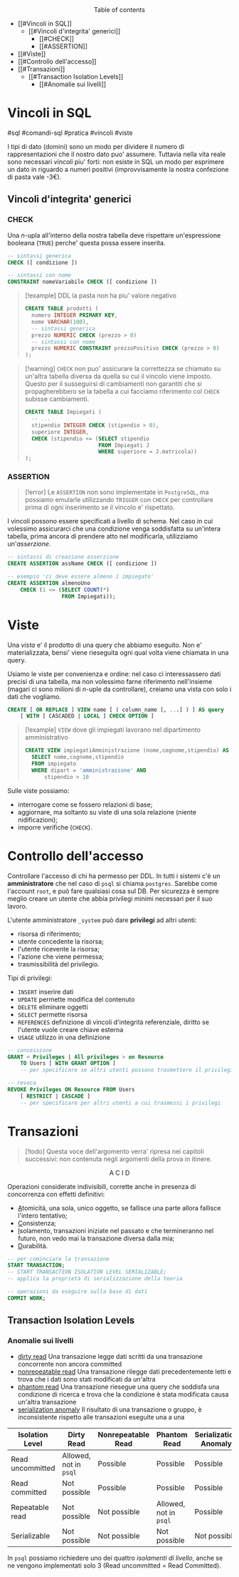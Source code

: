 <center>Table of contents</center>

- [[#Vincoli in SQL]]
	- [[#Vincoli d'integrita' generici]]
		- [[#CHECK]]
		- [[#ASSERTION]]
- [[#Viste]]
- [[#Controllo dell'accesso]]
- [[#Transazioni]]
	- [[#Transaction Isolation Levels]]
		- [[#Anomalie sui livelli]]

# Vincoli in SQL
#sql #comandi-sql #pratica #vincoli #viste 

I tipi di dato (domini) sono un modo per dividere il numero di rappresentazioni che il nostro dato puo' assumere. Tuttavia nella vita reale sono necessari *vincoli* piu' forti: non esiste in SQL un modo per esprimere un dato in riguardo a numeri positivi (improvvisamente la nostra confezione di pasta vale -3€).

## Vincoli d'integrita' generici
### CHECK
Una $n$-upla all'interno della nostra tabella deve rispettare un'espressione booleana (`TRUE`) perche' questa possa essere inserita.

```sql
-- sintassi generica
CHECK ([ condizione ])

-- sintassi con nome
CONSTRAINT nomeVariabile CHECK ([ condizione ]) 
```

> [!example] DDL la pasta non ha piu' valore negativo
> ```sql
> CREATE TABLE prodotti (
> 	numero INTEGER PRIMARY KEY,
> 	nome VARCHAR(100),
> 	-- sintassi generica
> 	prezzo NUMERIC CHECK (prezzo > 0)
> 	-- sintassi con nome
> 	prezzo NUMERIC CONSTRAINT prezzoPositivo CHECK (prezzo > 0)
> );
> ```

> [!warning] `CHECK` non puo' assicurare la correttezza se chiamato su un'altra tabella diversa da quella su cui il vincolo viene imposto.
> Questo per il susseguirsi di cambiamenti non garantiti che si propagherebbero se la tabella a cui facciamo riferimento col `CHECK` subisse cambiamenti.
> ```sql
> CREATE TABLE Impiegati (
> 	-- ...
> 	stipendio INTEGER CHECK (stipendio > 0),
> 	superiore INTEGER,
> 	CHECK (stipendio <= (SELECT stipendio
> 						 FROM Impiegati J
> 						 WHERE superiore = J.matricola))
> );
> ```

### ASSERTION

> [!error] Le `ASSERTION` non sono implementate in `PostgreSQL`, ma possiamo emularle utilizzando `TRIGGER` con `CHECK` per controllare prima di ogni inserimento se il vincolo e' rispettato.

I vincoli possono essere specificati a livello di schema.
Nel caso in cui volessimo assicurarci che una condizione venga soddisfatta su un'intera tabella, prima ancora di prendere atto nel modificarla, utilizziamo un'*asserzione*.
```sql
-- sintassi di creazione asserzione
CREATE ASSERTION assName CHECK ([ condizione ])

-- esempio 'ci deve essere almeno 1 impiegato'
CREATE ASSERTION almenoUno
	CHECK (1 <= (SELECT COUNT(*)
				 FROM Impiegati));
```

# Viste
Una *vista* e' il prodotto di una query che abbiamo eseguito.
Non e' materializzata, bensi' viene rieseguita ogni qual volta viene chiamata in una query.

Usiamo le viste per convenienza e ordine: nel caso ci interessassero dati precisi di una tabella, ma non volessimo farne riferimento nell'insieme (magari ci sono milioni di $n$-uple da controllare), creiamo una vista con solo i dati che vogliamo.

```sql
CREATE [ OR REPLACE ] VIEW name [ ( column_name [, ...] ) ] AS query
    [ WITH [ CASCADED | LOCAL ] CHECK OPTION ]
```

> [!example] `VIEW` dove gli impiegati lavorano nel dipartimento amministrativo
> ```sql
> CREATE VIEW impiegatiAmministrazione (nome,cognome,stipendio) AS
> 	SELECT nome,cognome,stipendio
> 	FROM impiegato
> 	WHERE dipart = 'amministrazione' AND
> 		stipendio > 10
> ```

Sulle viste possiamo:
- interrogare come se fossero relazioni di base;
- aggiornare, ma soltanto su viste di una sola relazione (niente nidificazioni);
- imporre verifiche (`CHECK`).

# Controllo dell'accesso
Controllare l'accesso di chi ha permesso per DDL.
In tutti i sistemi c'è un **amministratore** che nel caso di `psql` si chiama `postgres`. Sarebbe come l'account `root`, e può fare qualsiasi cosa sul DB. Per sicurezza è sempre meglio creare un utente che abbia privilegi minimi necessari per il suo lavoro.

L'utente amministratore `_system` può dare **privilegi** ad altri utenti:
- risorsa di riferimento;
- utente concedente la risorsa;
- l'utente ricevente la risorsa;
- l'azione che viene permessa;
- trasmissibilità del privilegio.

Tipi di privilegi:
- `INSERT` inserire dati
- `UPDATE` permette modifica del contenuto
- `DELETE` eliminare oggetti
- `SELECT` permette risorsa
- `REFERENCES` definizione di vincoli d'integrità referenziale, diritto se l'utente vuole creare chiave esterna
- `USAGE` utilizzo in una definizione

```sql
-- concessione
GRANT < Privileges | All privileges > on Resource
	TO Users [ WITH GRANT OPTION ]
	-- per specificare se altri utenti possono trasmettere il privilegio
```

```sql
-- revoca
REVOKE Privileges ON Resource FROM Users
	[ RESTRICT | CASCADE ]
	-- per specificare per altri utenti a cui trasmessi i privilegi
```

# Transazioni
> [!todo] Questa voce dell'argomento verra' ripresa nei capitoli successivi: non contenuta negli argomenti della prova in itinere.

$$\mathrm{A\ C\ I\ D}$$

Operazioni considerate indivisibili, corrette anche in presenza di concorrenza con effetti definitivi:
- <u>A</u>tomicità, una sola, unico oggetto, se fallisce una parte allora fallisce l'intero tentativo;
- <u>C</u>onsistenza;
- <u>I</u>solamento, transazioni iniziate nel passato e che termineranno nel futuro, non vedo mai la transazione diversa dalla mia;
- <u>D</u>urabilità.

```sql
-- per cominciare la transazione
START TRANSACTION;
-- START TRANSACTION ISOLATION LEVEL SERIALIZABLE;
-- applica la proprietà di serializzazione della teoria

-- operazioni da eseguire sulla base di dati
COMMIT WORK;
```

## Transaction Isolation Levels
### Anomalie sui livelli
- <u>dirty read</u>
  Una transazione legge dati scritti da una transazione concorrente non ancora committed
- <u>nonrepeatable read</u>
  Una transazione rilegge dati precedentemente letti e trova che i dati sono stati modificati da un'altra
- <u>phantom read</u>
  Una transazione riesegue una query che soddisfa una condizione di ricerca e trova che la condizione è stata modificata causa un'altra transazione
- <u>serialization anomaly</u>
  Il risultato di una transazione o gruppo, è inconsistente rispetto alle transazioni eseguite una a una
  
| Isolation Level  | Dirty Read                       | Nonrepeatable Read | Phantom Read           | Serialization Anomaly |
| ---------------- | -------------------------------- | ------------------ | ---------------------- | --------------------- |
| Read uncommitted | Allowed, not in `psql` | Possible           | Possible               | Possible              |
| Read committed   | Not possible                     | Possible           | Possible               | Possible              |
| Repeatable read  | Not possible                     | Not possible       | Allowed, not in `psql` | Possible              |
| Serializable     | Not possible                     | Not possible       | Not possible           | Not possible          | 

In `psql` possiamo richiedere uno dei quattro *isolamenti di livello*, anche se ne vengono implementati solo 3 (Read uncommitted = Read Committed).
